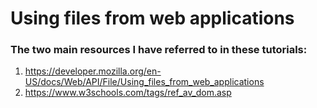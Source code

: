 # Using files from web applications
### The two main resources I have referred to in these tutorials:
1. https://developer.mozilla.org/en-US/docs/Web/API/File/Using_files_from_web_applications
2. https://www.w3schools.com/tags/ref_av_dom.asp
